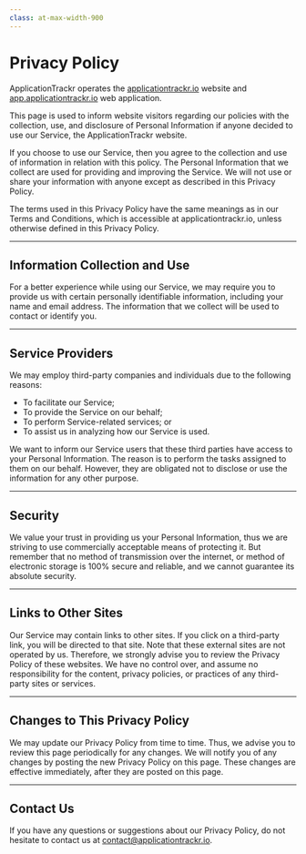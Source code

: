 ```yaml
---
class: at-max-width-900
---
```


# Privacy Policy

ApplicationTrackr operates the [applicationtrackr.io](https://applicationtrackr.io) website and [app.applicationtrackr.io](https://app.applicationtrackr.io) web application.

This page is used to inform website visitors regarding our policies with the collection, use, and disclosure of Personal Information if anyone decided to use our Service, the ApplicationTrackr website.

If you choose to use our Service, then you agree to the collection and use of information in relation with this policy. The Personal Information that we collect are used for providing and improving the Service. We will not use or share your information with anyone except as described in this Privacy Policy.

The terms used in this Privacy Policy have the same meanings as in our Terms and Conditions, which is accessible at applicationtrackr.io, unless otherwise defined in this Privacy Policy.

---

## Information Collection and Use

For a better experience while using our Service, we may require you to provide us with certain personally identifiable information, including your name and email address. The information that we collect will be used to contact or identify you.

---

## Service Providers

We may employ third-party companies and individuals due to the following reasons:

- To facilitate our Service;
- To provide the Service on our behalf;
- To perform Service-related services; or
- To assist us in analyzing how our Service is used.

We want to inform our Service users that these third parties have access to your Personal Information. The reason is to perform the tasks assigned to them on our behalf. However, they are obligated not to disclose or use the information for any other purpose.

---

## Security

We value your trust in providing us your Personal Information, thus we are striving to use commercially acceptable means of protecting it. But remember that no method of transmission over the internet, or method of electronic storage is 100% secure and reliable, and we cannot guarantee its absolute security.

---

## Links to Other Sites

Our Service may contain links to other sites. If you click on a third-party link, you will be directed to that site. Note that these external sites are not operated by us. Therefore, we strongly advise you to review the Privacy Policy of these websites. We have no control over, and assume no responsibility for the content, privacy policies, or practices of any third-party sites or services.

---

## Changes to This Privacy Policy

We may update our Privacy Policy from time to time. Thus, we advise you to review this page periodically for any changes. We will notify you of any changes by posting the new Privacy Policy on this page. These changes are effective immediately, after they are posted on this page.

---

## Contact Us

If you have any questions or suggestions about our Privacy Policy, do not hesitate to contact us at [contact@applicationtrackr.io](mailto:contact@applicationtrackr.io).
